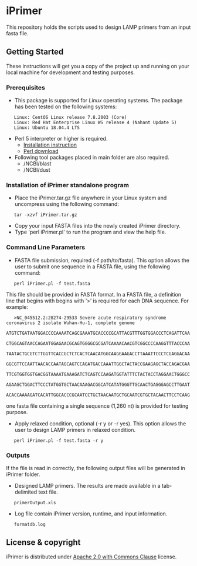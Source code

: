 # iPrimer
This repository holds the scripts used to design LAMP primers from an input fasta file.


## Getting Started

These instructions will get you a copy of the project up and running on your local machine for development and testing purposes.

### Prerequisites

* This package is supported for *Linux* operating systems.  The package has been tested on the following systems:
```
   Linux: CentOS Linux release 7.8.2003 (Core)
   Linux: Red Hat Enterprise Linux WS release 4 (Nahant Update 5)
   Linux: Ubuntu 18.04.4 LTS
```
* Perl 5 interpreter or higher is required.
   * [Installation instruction](https://learn.perl.org/installing/)
   * [Perl download](https://www.perl.org/get.html)
* Following tool packages placed in main folder are also required.
   * /NCBI/blast
   * /NCBI/dust

### Installation of iPrimer standalone program

* Place the iPrimer.tar.gz file anywhere in your Linux system and uncompress using the following command:
```
   tar -xzvf iPrimer.tar.gz   
```
* Copy your input FASTA files into the newly created iPrimer directory.
* Type 'perl iPrimer.pl' to run the program and view the help file.

### Command Line Parameters

* FASTA file submission, required (-f path/to/fasta).
   This option allows the user to submit one sequence in a FASTA file, using the following command:
```
   perl iPrimer.pl -f test.fasta
```
   This file should be provided in FASTA format.  In a FASTA file, a definition line that begins with begins with ‘>’ is required for each DNA sequence.  For example:
```
   >NC_045512.2:28274-29533 Severe acute respiratory syndrome coronavirus 2 isolate Wuhan-Hu-1, complete genome
   ATGTCTGATAATGGACCCCAAAATCAGCGAAATGCACCCCGCATTACGTTTGGTGGACCCTCAGATTCAA
   CTGGCAGTAACCAGAATGGAGAACGCAGTGGGGCGCGATCAAAACAACGTCGGCCCCAAGGTTTACCCAA
   TAATACTGCGTCTTGGTTCACCGCTCTCACTCAACATGGCAAGGAAGACCTTAAATTCCCTCGAGGACAA
   GGCGTTCCAATTAACACCAATAGCAGTCCAGATGACCAAATTGGCTACTACCGAAGAGCTACCAGACGAA
   TTCGTGGTGGTGACGGTAAAATGAAAGATCTCAGTCCAAGATGGTATTTCTACTACCTAGGAACTGGGCC
   AGAAGCTGGACTTCCCTATGGTGCTAACAAAGACGGCATCATATGGGTTGCAACTGAGGGAGCCTTGAAT
   ACACCAAAAGATCACATTGGCACCCGCAATCCTGCTAACAATGCTGCAATCGTGCTACAACTTCCTCAAG  
```
   one fasta file containing a single sequence (1,260 nt) is provided for testing purpose.
* Apply relaxed condition, optional (-r y or -r yes).
   This option allows the user to design LAMP primers in relaxed condition.
```
   perl iPrimer.pl -f test.fasta -r y   
```
### Outputs

If the file is read in correctly, the following output files will be generated in iPrimer folder.

* Designed LAMP primers.  The results are made available in a tab-delimited text file.
```
   primerOutput.xls
```
* Log file contain iPrimer version, runtime, and input information.
```
   formatdb.log
```
## License & copyright

iPrimer is distributed under [Apache 2.0 with Commons Clause](LICENSE) license.